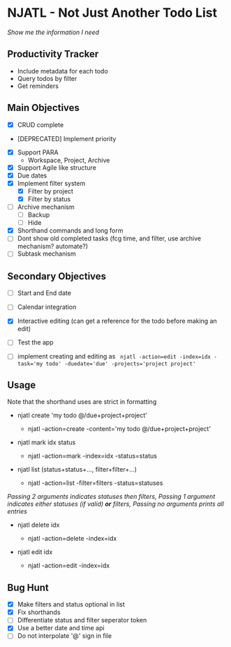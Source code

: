 # NJATL - Not Just Another Todo List

_Show me the information I need_

## Productivity Tracker
- Include metadata for each todo
- Query todos by filter
- Get reminders

## Main Objectives
- [x] CRUD complete
- [DEPRECATED] Implement priority
- [x] Support PARA
    - Workspace, Project, Archive
- [x] Support Agile like structure
- [x] Due dates
- [x] Implement filter system
    - [x] Filter by project
    - [x] Filter by status
- [ ] Archive mechanism
    - [ ] Backup
    - [ ] Hide
- [x] Shorthand commands and long form
- [ ] Dont show old completed tasks (fcg time, and filter, use archive mechanism? automate?)
- [ ] Subtask mechanism

## Secondary Objectives
- [ ] Start and End date
- [ ] Calendar integration
- [x] Interactive editing (can get a reference for the todo
        before making an edit)
- [ ] Test the app
- [ ] implement creating and editing as ``` njatl -action=edit -index=idx -task='my todo' -duedate='due' -projects='project project'```


## Usage
Note that the shorthand uses are strict in formatting

- njatl create 'my todo @/due+project+project'
    - njatl -action=create -content='my todo @/due+project+project'

- njatl mark idx status
    - njatl -action=mark -index=idx -status=status

- njatl list (status+status+..., filter+filter+...)
    - njatl -action=list -filter=filters -status=statuses

_Passing 2 arguments indicates statuses then filters, Passing 1 argument indicates either statuses (if valid) **or** filters, Passing no arguments prints all entries_

- njatl delete idx
    - njatl -action=delete -index=idx

- njatl edit idx
    - njatl -action=edit -index=idx

## Bug Hunt
- [x] Make filters and status optional in list
- [x] Fix shorthands
- [ ] Differentiate status and filter seperator token
- [x] Use a better date and time api
- [ ] Do not interpolate '@' sign in file
